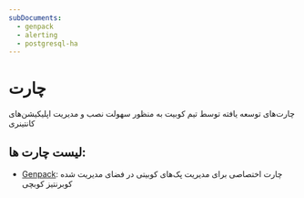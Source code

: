 ```yaml
---
subDocuments:
  - genpack
  - alerting
  - postgresql-ha
---
```


# چارت

چارت‌های توسعه یافته توسط تیم کوبیت به منظور سهولت نصب و مدیریت اپلیکیشن‌های کانتینری

## لیست چارت ها:

- [Genpack](genpack-pr): چارت اختصاصی برای مدیریت پک‌های کوبیتی در فضای مدیریت شده کوبرنتیز کوبچی
